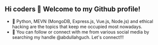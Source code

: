 ## Hi coders 👋 Welcome to my Github profile!

- 🌱 Python, MEVN (MongoDB, Express.js, Vue.js, Node.js) and ethical hacking are the topics that keep me occupied most nowadays.
- 👯 You can follow or connect with me from various social media by searching my handle @abdullahguch. Let's connect!!!

